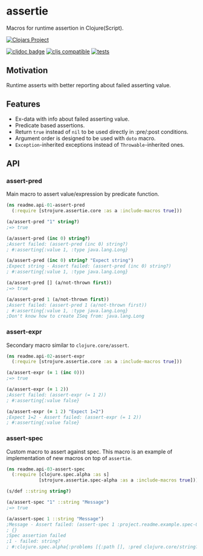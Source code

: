 # assertie

Macros for runtime assertion in Clojure(Script).

[![Clojars Project](https://img.shields.io/clojars/v/com.github.strojure/assertie.svg)](https://clojars.org/com.github.strojure/assertie)

[![cljdoc badge](https://cljdoc.org/badge/com.github.strojure/assertie)](https://cljdoc.org/d/com.github.strojure/assertie)
[![cljs compatible](https://img.shields.io/badge/cljs-compatible-green)](https://clojurescript.org/)
[![tests](https://github.com/strojure/assertie/actions/workflows/tests.yml/badge.svg)](https://github.com/strojure/assertie/actions/workflows/tests.yml)

## Motivation

Runtime asserts with better reporting about failed asserting value.

## Features
- Ex-data with info about failed asserting value.
- Predicate based assertions.
- Return `true` instead of `nil` to be used directly in :pre/:post conditions.
- Argument order is designed to be used with `doto` macro.
- `Exception`-inherited exceptions instead of `Throwable`-inherited ones.

## API

### assert-pred

Main macro to assert value/expression by predicate function.

```clojure
(ns readme.api-01-assert-pred
  (:require [strojure.assertie.core :as a :include-macros true]))

(a/assert-pred "1" string?)
;=> true

(a/assert-pred (inc 0) string?)
;Assert failed: (assert-pred (inc 0) string?)
; #:asserting{:value 1, :type java.lang.Long}

(a/assert-pred (inc 0) string? "Expect string")
;Expect string - Assert failed: (assert-pred (inc 0) string?)
; #:asserting{:value 1, :type java.lang.Long}

(a/assert-pred [] (a/not-thrown first))
;=> true

(a/assert-pred 1 (a/not-thrown first))
;Assert failed: (assert-pred 1 (a/not-thrown first))
; #:asserting{:value 1, :type java.lang.Long}
;Don't know how to create ISeq from: java.lang.Long
```

### assert-expr

Secondary macro similar to `clojure.core/assert`.

```clojure
(ns readme.api-02-assert-expr
  (:require [strojure.assertie.core :as a :include-macros true]))

(a/assert-expr (= 1 (inc 0)))
;=> true

(a/assert-expr (= 1 2))
;Assert failed: (assert-expr (= 1 2))
; #:asserting{:value false}

(a/assert-expr (= 1 2) "Expect 1=2")
;Expect 1=2 - Assert failed: (assert-expr (= 1 2))
; #:asserting{:value false}
```

### assert-spec

Custom macro to assert against spec. This macro is an example of implementation
of new macros on top of `assertie`.

```clojure
(ns readme.api-03-assert-spec
  (:require [clojure.spec.alpha :as s]
            [strojure.assertie.spec-alpha :as a :include-macros true]))

(s/def ::string string?)

(a/assert-spec "1" ::string "Message")
;=> true

(a/assert-spec 1 ::string "Message")
;Message - Assert failed: (assert-spec 1 :project.readme.example.spec-01-assert-spec/string)
; {}
;Spec assertion failed
;1 - failed: string?
; #:clojure.spec.alpha{:problems [{:path [], :pred clojure.core/string?, :val 1, :via [], :in []}], :spec :project.readme.example.spec-01-assert-spec/string, :value 1, :failure :assertion-failed}
```